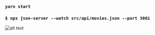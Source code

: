 
### `yarn start`

### `$ npx json-server --watch src/api/movies.json --port 3001`

![alt text](http://www.hotech.company/files/E2D46D32-3B4E-4DDD-8F4A-E5EA526E6D49/imgs/menu_logo.png)

